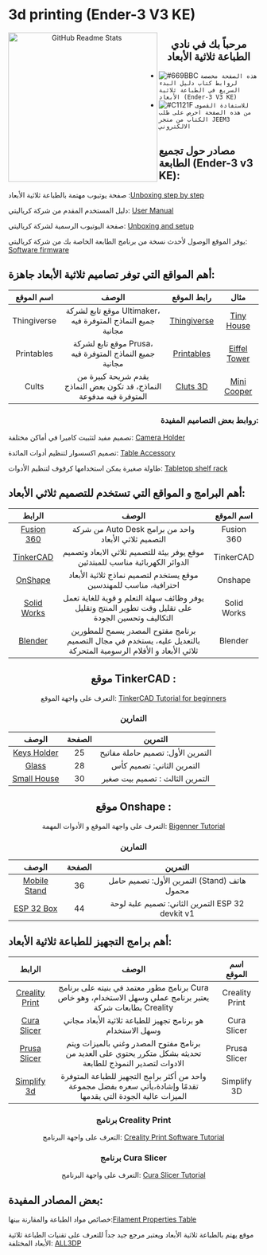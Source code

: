 # 3d printing (Ender-3 V3 KE)
<p align="center">
 <img width="300px" src="https://static.euronews.com/articles/stories/05/59/14/92/1920x1080_cmsv2_42320cb0-60a1-5a87-b212-d614dc232879-5591492.jpg" align="left" alt="GitHub Readme Stats" />
 <h2 align="center">مرحباً بك في نادي الطباعة ثلاثية الأبعاد</h2>
</p>

- ![#669BBC](https://placehold.co/12x12/669BBC/669BBC.png) `هذه الصفحة مخصصة لروابط كتاب دليل البدء السريع في الطباعة ثلاثية الأبعاد (Ender-3 V3 KE)`
- ![#C1121F](https://placehold.co/15x15/C1121F/C1121F.png) `للاستفادة القصوى من هذه الصفحة احرص على طلب الكتاب من متجر JEEM3 الالكتروني`

## مصادر حول تجميع الطابعة (Ender-3 v3 KE):
صفحة يوتيوب مهتمة بالطباعة ثلاثية الأبعاد :[Unboxing step by step](https://www.youtube.com/watch?v=tbs7YWNqxpw)

دليل المستخدم المقدم من شركة كرياليتي: [User Manual](https://shorturl.at/azBJL)

صفحة اليوتيوب الرسمية لشركة كرياليتي: [Unboxing and setup](https://youtu.be/rhe1TS9Ju2M?si=lc_4jsHjtSJURyny)

يوفر الموقع الوصول لأحدث نسخة من برنامج الطابعة الخاصة بك من شركة كرياليتي: [Software firmware](https://www.crealitycloud.com/software-firmware/firmware/ender-series)


## أهم المواقع التي توفر تصاميم ثلاثية الأبعاد جاهزة:
<div align="center">
 
|اسم الموقع|الوصف|رابط الموقع|مثال|
|:-:|:-:|:-:|:-:|
|Thingiverse|موقع تابع لشركة Ultimaker، جميع النماذج المتوفرة فيه مجانية|[Thingiverse](https://www.thingiverse.com/)|[Tiny House](https://www.thingiverse.com/thing:5219997)|
|Printables|موقع تابع لشركة Prusa، جميع النماذج المتوفرة فيه مجانية|[Printables](https://www.printables.com/)|[Eiffel Tower](https://www.printables.com/model/572-eiffel-tower)|
|Cults|يقدم شريحة كبيرة من النماذج، قد تكون بعض النماذج المتوفرة فيه مدفوعة|[Cluts 3D](https://cults3d.com/)|[Mini Cooper](https://cults3d.com/en/3d-model/home/morris-mini-cooper-s-rally)|

</div>

<h3 align="right">روابط بعض التصاميم المفيدة:</h3>


تصميم مفيد لتثبيت كاميرا في أماكن مختلفة: [Camera Holder](https://www.printables.com/model/188445-pi-camera-holder) 

تصميم اكسسوار لتنظيم أدوات المائدة: [Table Accessory](https://www.printables.com/model/719864-table-accessory)

طاولة صغيرة يمكن استخدامها كرفوف لتنظيم الأدوات: [Tabletop shelf rack](https://www.printables.com/model/713135-tabletop-shelf-rack)



## أهم البرامج و المواقع التي تستخدم للتصميم ثلاثي الأبعاد:
|الرابط|الوصف|اسم الموقع|
|:-:|:-:|:-:|
|[Fusion 360](https://www.autodesk.com/products/fusion-360/overview?term=1-YEAR&tab=subscription)|من شركة Auto Desk واحد من برامج التصميم ثلاثي الأبعاد|Fusion 360|
|[TinkerCAD](https://www.tinkercad.com)| موقع يوفر بيئة للتصميم ثلاثي الابعاد وتصميم الدوائر الكهربائية مناسب للمبتدئين|TinkerCAD|
|[OnShape](https://www.onshape.com/en/)|موقع يستخدم لتصميم نماذج ثلاثية الأبعاد احترافية، مناسب للمهندسين|Onshape|
|[Solid Works](https://www.solidworks.com/)|يوفر وظائف سهلة التعلم و قوية للغاية تعمل على تقليل وقت تطوير المنتج وتقليل التكاليف وتحسين الجودة|Solid Works|
|[Blender](https://www.blender.org/)|برنامج مفتوح المصدر يسمح للمطورين بالتعديل عليه، يستخدم في مجال التصميم ثلاثي الأبعاد و الأفلام الرسومية المتحركة|Blender|

<div align="center"> <h2>موقع TinkerCAD : </h2>
 
التعرف على واجهة الموقع: [TinkerCAD Tutorial for beginners](https://www.youtube.com/watch?v=gOs6Mdj7y_4&t=453s)
<h3>التمارين</h3>
 
|الوصف|الصفحة|التمرين|
|:-:|:-:|:-:|
|[Keys Holder](https://www.tinkercad.com/things/h3j5j8m8Eq4-keys-holder?sharecode=OGCI19tOshQ2u7LB9Amehbz6IG6NHb_z0j9RJwRKc-I)|25|التمرين الأول: تصميم حاملة مفاتيح|
|[Glass](https://www.tinkercad.com/things/86035E70tF0-glass-?sharecode=bkljvktiNwa8-bX4iwDFP3xgl8zgH2j6QqCEtlBgAEI)|28|التمرين الثاني: تصميم كأس|
|[Small House](https://www.tinkercad.com/things/g9kIIhuf7et-small-house?sharecode=exa96N0lnVGIY7PiaqYPnxAWRSIIKRsnwNWu9Hx_3p4)|30|التمرين الثالث : تصميم بيت صغير|

</div>

<div align="center"> <h2>موقع Onshape : </h2>

التعرف على واجهة الموقع و الأدوات المهمة: [Bigenner Tutorial](https://www.youtube.com/watch?v=pMWnsHpDlQE&list=PLxmrkna-ixrIQmsPR3MITi4Ru1bnMH4-l)
<h3>التمارين</h3>

|الوصف|الصفحة|التمرين|
|:-:|:-:|:-:|
|[Mobile Stand](https://cad.onshape.com/documents/dc8201d30486316f0d8c78cb/w/d118a414dde412f4ce75aef8/e/15e24d8d93742bd0c0993750)|36|التمرين الأول: تصميم حامل (Stand) هاتف محمول|
|[ESP 32 Box](https://cad.onshape.com/documents/c21de55b7c6197960ae3b2f3/w/6044b83ed8766350f31b7777/e/60a2e800fe33fd4f6b9db20f)|44|التمرين الثاني: تصميم علبة لوحة ESP 32 devkit v1|

</div>


## أهم برامج التجهيز للطباعة ثلاثية الأبعاد: 
|الرابط|الوصف|اسم الموقع|
|:-:|:-:|:-:|
|[Creality Print](https://www.crealitycloud.com/software-firmware/software/creality-print)|برنامج مطور معتمد في بنيته على برنامج Cura يعتبر برنامج عملي وسهل الاستخدام، وهو خاص بطابعات شركة Creality|Creality Print|
|[Cura Slicer](https://ultimaker.com/software/ultimaker-cura/)|هو برنامج تجهيز للطباعة ثلاثية الأبعاد مجاني وسهل الاستخدام |Cura Slicer|
|[Prusa Slicer](https://www.prusa3d.com/page/prusaslicer_424/)|برنامج مفتوح المصدر وغني بالميزات ويتم تحديثه بشكل متكرر يحتوي على العديد من الادوات لتصدير النموذج للطابعة|Prusa Slicer|
|[Simplify 3d](https://www.simplify3d.com/buy-now/)|واحد من أكثر برامج التجهيز للطباعة المتوفرة تقدمًا وإشادة،يأتي سعره بفضل مجموعة الميزات عالية الجودة التي يقدمها|Simplify 3D|

 <div align="center"> <h3>برنامج Creality Print</h3>
  
التعرف على واجهة البرنامج: [Creality Print Software Tutorial](https://www.youtube.com/watch?v=sYDcV3M1sgc&t=500s)
 </div>
 
<div align="center"> <h3>برنامج Cura Slicer</h3>
 
التعرف على واجهة البرنامج: [ Cura Slicer Tutorial](https://www.youtube.com/watch?v=KDDfhqc57BI&t=153s)
</div>

## بعض المصادر المفيدة:
خصائص مواد الطباعة والمقارنة بينها:[Filament Properties Table](https://www.simplify3d.com/resources/materials-guide/properties-table/)

موقع يهتم بالطباعة ثلاثية الأبعاد ويعتبر مرجع جيد جداً للتعرف على تقنيات الطباعة ثلاثية الأبعاد المختلفة: [ALL3DP](https://all3dp.com/)





